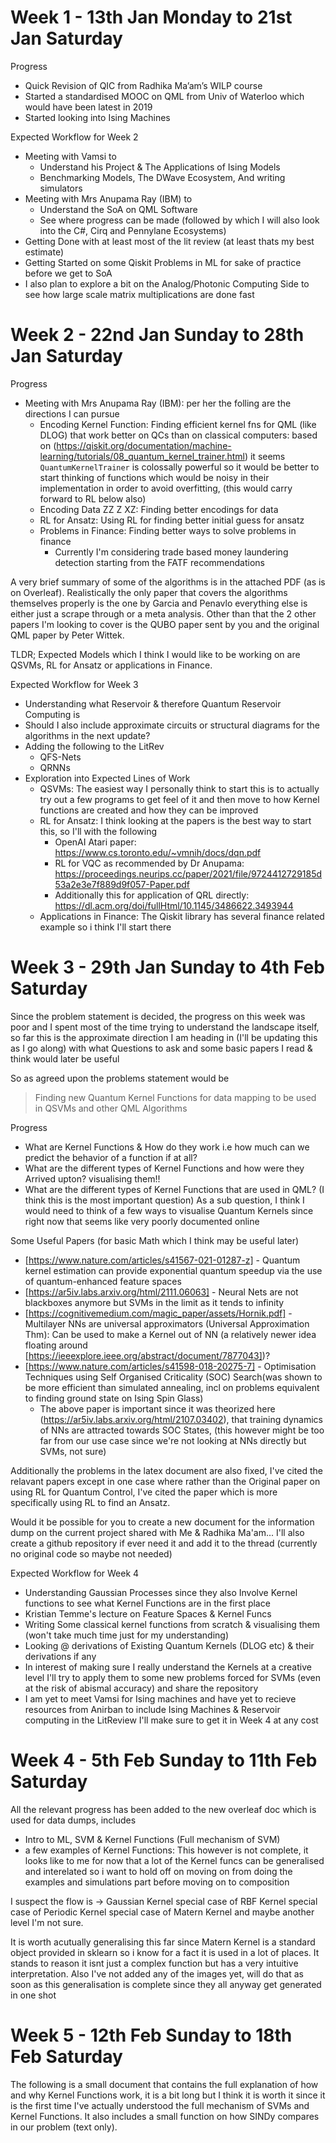 # Week 1 - 13th Jan Monday to 21st Jan Saturday

Progress
- Quick Revision of QIC from Radhika Ma’am’s WILP course
- Started a standardised MOOC on QML from Univ of Waterloo which would have been latest in 2019
- Started looking into Ising Machines

Expected Workflow for Week 2
- Meeting with Vamsi to
	- Understand his Project & The Applications of Ising Models
	- Benchmarking Models, The DWave Ecosystem, And writing simulators
- Meeting with Mrs Anupama Ray (IBM) to
	- Understand the SoA on QML Software
	- See where progress can be made (followed by which I will also look into the C#, Cirq and Pennylane Ecosystems)
- Getting Done with at least most of the lit review (at least thats my best estimate)
- Getting Started on some Qiskit Problems in ML for sake of practice before we get to SoA
- I also plan to explore a bit on the Analog/Photonic Computing Side to see how large scale matrix multiplications are done fast

# Week 2 - 22nd Jan Sunday to 28th Jan Saturday

Progress
- Meeting with Mrs Anupama Ray (IBM): per her the folling are the directions I can pursue
  - Encoding Kernel Function: Finding efficient kernel fns for QML (like DLOG) that work better on QCs than on classical computers: based on (https://qiskit.org/documentation/machine-learning/tutorials/08_quantum_kernel_trainer.html) it seems `QuantumKernelTrainer` is colossally powerful so it would be better to start thinking of functions which would be noisy in their implementation in order to avoid overfitting, (this would carry forward to RL below also)
  - Encoding Data ZZ Z XZ: Finding better encodings for data
  - RL for Ansatz: Using RL for finding better initial guess for ansatz
  - Problems in Finance: Finding better ways to solve problems in finance
    - Currently I'm considering trade based money laundering detection starting from the FATF recommendations

A very brief summary of some of the algorithms is in the attached PDF (as is on Overleaf).
Realistically the only paper that covers the algorithms themselves properly is the one by Garcia and Penavlo everything else is either just a scrape through or a meta analysis.
Other than that the 2 other papers I'm looking to cover is the QUBO paper sent by you and the original QML paper by Peter Wittek.

TLDR; Expected Models which I think I would like to be working on are QSVMs, RL for Ansatz or applications in Finance.

Expected Workflow for Week 3
- Understanding what Reservoir & therefore Quantum Reservoir Computing is
- Should I also include approximate circuits or structural diagrams for the algorithms in the next update?
- Adding the following to the LitRev
  - QFS-Nets
  - QRNNs
- Exploration into Expected Lines of Work
  - QSVMs: The easiest way I personally think to start this is to actually try out a few programs to get feel of it and then move to how Kernel functions are created and how they can be improved
  - RL for Ansatz: I think looking at the papers is the best way to start this, so I'll with the following
    * OpenAI Atari paper: https://www.cs.toronto.edu/~vmnih/docs/dqn.pdf
    * RL for VQC as recommended by Dr Anupama: https://proceedings.neurips.cc/paper/2021/file/9724412729185d53a2e3e7f889d9f057-Paper.pdf
    * Additionally this for application of QRL directly: https://dl.acm.org/doi/fullHtml/10.1145/3486622.3493944
  - Applications in Finance: The Qiskit library has several finance related example so i think I'll start there

# Week 3 - 29th Jan Sunday to 4th Feb Saturday
Since the problem statement is decided, the progress on this week was poor and I spent most of the time trying to understand the landscape itself, so far this is the approximate direction I am heading in (I'll be updating this as I go along) with what Questions to ask and some basic papers I read & think would later be useful

So as agreed upon the problems statement would be
> Finding new Quantum Kernel Functions for data mapping to be used in QSVMs and other QML Algorithms

Progress
- What are Kernel Functions & How do they work i.e how much can we predict the behavior of a function if at all?
- What are the different types of Kernel Functions and how were they Arrived upton? visualising them!!
- What are the different types of Kernel Functions that are used in QML? (I think this is the most important question)
  As a sub question, I think I would need to think of a few ways to visualise Quantum Kernels since right now that seems like very poorly documented online

Some Useful Papers (for basic Math which I think may be useful later)
- [https://www.nature.com/articles/s41567-021-01287-z] - Quantum kernel estimation can provide exponential quantum speedup via the use of quantum-enhanced feature spaces
- [https://ar5iv.labs.arxiv.org/html/2111.06063] - Neural Nets are not blackboxes anymore but SVMs in the limit as it tends to infinity
- [https://cognitivemedium.com/magic_paper/assets/Hornik.pdf] - Multilayer NNs are universal approximators (Universal Approximation Thm): Can be used to make a Kernel out of NN (a relatively newer idea floating around [https://ieeexplore.ieee.org/abstract/document/7877043])?
- [https://www.nature.com/articles/s41598-018-20275-7] - Optimisation Techniques using Self Organised Criticality (SOC) Search(was shown to be more efficient than simulated annealing, incl on problems equivalent to finding ground state on Ising Spin Glass)
  * The above paper is important since it was theorized here (https://ar5iv.labs.arxiv.org/html/2107.03402), that training dynamics of NNs are attracted towards SOC States, (this however might be too far from our use case since we're not looking at NNs directly but SVMs, not sure)

Additionally the problems in the latex document are also fixed, I've cited the relavant papers except in one case where rather than the Original paper on using RL for Quantum Control, I've cited the paper which is more specifically using RL to find an Ansatz.

Would it be possible for you to create a new document for the information dump on the current project shared with Me & Radhika Ma'am... I'll also create a github repository if ever need it and add it to the thread (currently no original code so maybe not needed)

Expected Workflow for Week 4
- Understanding Gaussian Processes since they also Involve Kernel functions to see what Kernel Functions are in the first place
- Kristian Temme's lecture on Feature Spaces & Kernel Funcs
- Writing Some classical kernel functions from scratch & visualising them (won't take much time just for my understanding)
- Looking @ derivations of Existing Quantum Kernels (DLOG etc) & their derivations if any
- In interest of making sure I really understand the Kernels at a creative level I'll try to apply them to some new problems forced for SVMs (even at the risk of abismal accuracy) and share the repository
- I am yet to meet Vamsi for Ising machines and have yet to recieve resources from Anirban to include Ising Machines & Reservoir computing in the LitReview I'll make sure to get it in Week 4 at any cost

# Week 4 - 5th Feb Sunday to 11th Feb Saturday
All the relevant progress has been added to the new overleaf doc which is used for data dumps, includes
- Intro to ML, SVM & Kernel Functions (Full mechanism of SVM)
- a few examples of Kernel Functions: This however is not complete, it looks like to me for now that a lot of the Kernel funcs can be generalised and interelated so i want to hold off on moving on from doing the examples and simulations part before moving on to composition

I suspect the flow is ->
Gaussian Kernel special case of
  RBF Kernel special case of
    Periodic Kernel special case of
      Matern Kernel and maybe another level I'm not sure.

It is worth acutually generalising this far since Matern Kernel is a standard object provided in sklearn so i know for a fact it is used in a lot of places. It stands to reason it isnt just a complex function but has a very intuitive interpretation. Also I've not added any of the images yet, will do that as soon as this generalisation is complete since they all anyway get generated in one shot

# Week 5 - 12th Feb Sunday to 18th Feb Saturday
The following is a small document that contains the full explanation of how and why Kernel Functions work, it is a bit long but I think it is worth it since it is the first time I've actually understood the full mechanism of SVMs and Kernel Functions. It also includes a small function on how SINDy compares in our problem (text only).

